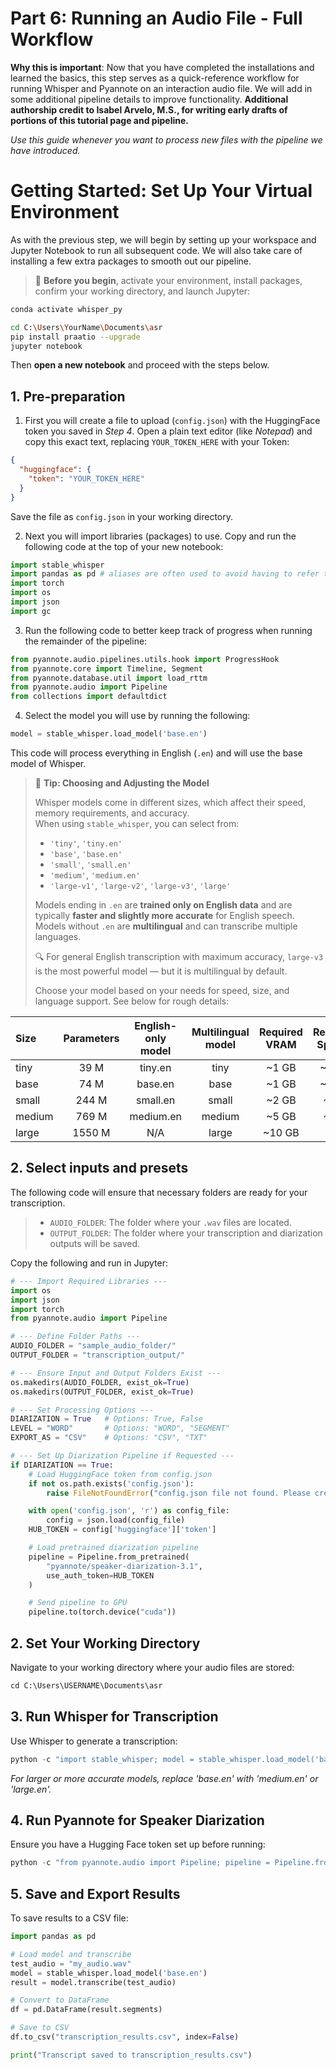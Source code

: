 # **Part 6: Running an Audio File - Full Workflow**

**Why this is important**: Now that you have completed the installations and learned the basics, this step serves as a quick-reference workflow for running Whisper and Pyannote on an interaction audio file. We will add in some additional pipeline details to improve functionality. **Additional authorship credit to Isabel Arvelo, M.S., for writing early drafts of portions of this tutorial page and pipeline.**

*Use this guide whenever you want to process new files with the pipeline we have introduced.*

# **Getting Started: Set Up Your Virtual Environment**

As with the previous step, we will begin by setting up your workspace and Jupyter Notebook to run all subsequent code. We will also take care of installing a few extra packages to smooth out our pipeline.

> 🧠 **Before you begin**, activate your environment, install packages, confirm your working directory, and launch Jupyter:
```sh
conda activate whisper_py

cd C:\Users\YourName\Documents\asr
pip install praatio --upgrade
jupyter notebook
```
Then **open a new notebook** and proceed with the steps below.

## **1. Pre-preparation**

1. First you will create a file to upload (`config.json`) with the HuggingFace token you saved in *Step 4*. Open a plain text editor (like *Notepad*) and copy this exact text, replacing `YOUR_TOKEN_HERE` with your Token:
```json
{
  "huggingface": {
    "token": "YOUR_TOKEN_HERE"
  }
}
```
Save the file as `config.json` in your working directory.

2. Next you will import libraries (packages) to use. Copy and run the following code at the top of your new notebook:
```python
import stable_whisper
import pandas as pd # aliases are often used to avoid having to refer to the library by its full name 
import torch
import os
import json
import gc
```

3. Run the following code to better keep track of progress when running the remainder of the pipeline:
```python
from pyannote.audio.pipelines.utils.hook import ProgressHook
from pyannote.core import Timeline, Segment
from pyannote.database.util import load_rttm
from pyannote.audio import Pipeline
from collections import defaultdict
```

4. Select the model you will use by running the following:
```python
model = stable_whisper.load_model('base.en')
```
This code will process everything in English (`.en`) and will use the base model of Whisper.

> 🧠 **Tip: Choosing and Adjusting the Model**
> 
> Whisper models come in different sizes, which affect their speed, memory requirements, and accuracy.  
> When using `stable_whisper`, you can select from:
> 
> - `'tiny'`, `'tiny.en'`
> - `'base'`, `'base.en'`
> - `'small'`, `'small.en'`
> - `'medium'`, `'medium.en'`
> - `'large-v1'`, `'large-v2'`, `'large-v3'`, `'large'`
> 
> Models ending in `.en` are **trained only on English data** and are typically **faster and slightly more accurate** for English speech. Models without `.en` are **multilingual** and can transcribe multiple languages.
> 
> 🔍 For general English transcription with maximum accuracy, `large-v3` is the most powerful model — but it is multilingual by default.
> 
> Choose your model based on your needs for speed, size, and language support. See below for rough details:

| Size   | Parameters | English-only model | Multilingual model | Required VRAM | Relative Speed |
|:-------|:----------:|:------------------:|:------------------:|:-------------:|:--------------:|
| tiny   | 39 M        | tiny.en             | tiny               | ~1 GB         | ~32x           |
| base   | 74 M        | base.en             | base               | ~1 GB         | ~16x           |
| small  | 244 M       | small.en            | small              | ~2 GB         | ~6x            |
| medium | 769 M       | medium.en           | medium             | ~5 GB         | ~2x            |
| large  | 1550 M      | N/A                 | large              | ~10 GB        | 1x             |

## **2. Select inputs and presets**

The following code will ensure that necessary folders are ready for your transcription.

> - `AUDIO_FOLDER`: The folder where your `.wav` files are located.
> - `OUTPUT_FOLDER`: The folder where your transcription and diarization outputs will be saved.

Copy the following and run in Jupyter:
```python
# --- Import Required Libraries ---
import os
import json
import torch
from pyannote.audio import Pipeline

# --- Define Folder Paths ---
AUDIO_FOLDER = "sample_audio_folder/"
OUTPUT_FOLDER = "transcription_output/"

# --- Ensure Input and Output Folders Exist ---
os.makedirs(AUDIO_FOLDER, exist_ok=True)
os.makedirs(OUTPUT_FOLDER, exist_ok=True)

# --- Set Processing Options ---
DIARIZATION = True   # Options: True, False
LEVEL = "WORD"       # Options: "WORD", "SEGMENT"
EXPORT_AS = "CSV"    # Options: "CSV", "TXT"

# --- Set Up Diarization Pipeline if Requested ---
if DIARIZATION == True:
    # Load HuggingFace token from config.json
    if not os.path.exists('config.json'):
        raise FileNotFoundError("config.json file not found. Please create it before running this script.")

    with open('config.json', 'r') as config_file:
        config = json.load(config_file)
    HUB_TOKEN = config['huggingface']['token']

    # Load pretrained diarization pipeline
    pipeline = Pipeline.from_pretrained(
        "pyannote/speaker-diarization-3.1",
        use_auth_token=HUB_TOKEN
    )

    # Send pipeline to GPU
    pipeline.to(torch.device("cuda"))
```

## **2. Set Your Working Directory**

Navigate to your working directory where your audio files are stored:

```python
cd C:\Users\USERNAME\Documents\asr
```

## **3. Run Whisper for Transcription**

Use Whisper to generate a transcription:

```python
python -c "import stable_whisper; model = stable_whisper.load_model('base.en'); result = model.transcribe('my_audio.wav'); print(result.text)"
```

*For larger or more accurate models, replace 'base.en' with 'medium.en' or 'large.en'.*

## **4. Run Pyannote for Speaker Diarization**

Ensure you have a Hugging Face token set up before running:

```python
python -c "from pyannote.audio import Pipeline; pipeline = Pipeline.from_pretrained('pyannote/speaker-diarization', use_auth_token='YOUR_TOKEN_HERE'); print(pipeline('my_audio.wav'))"
```

## **5. Save and Export Results**

To save results to a CSV file:

```python
import pandas as pd

# Load model and transcribe
test_audio = "my_audio.wav"
model = stable_whisper.load_model('base.en')
result = model.transcribe(test_audio)

# Convert to DataFrame
df = pd.DataFrame(result.segments)

# Save to CSV
df.to_csv("transcription_results.csv", index=False)

print("Transcript saved to transcription_results.csv")
```

